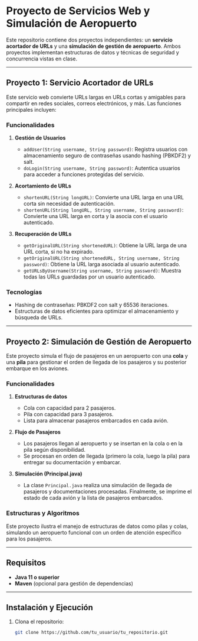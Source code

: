 # Proyecto de Servicios Web y Simulación de Aeropuerto

Este repositorio contiene dos proyectos independientes: un **servicio acortador de URLs** y una **simulación de gestión de aeropuerto**. Ambos proyectos implementan estructuras de datos y técnicas de seguridad y concurrencia vistas en clase.

---

## Proyecto 1: Servicio Acortador de URLs

Este servicio web convierte URLs largas en URLs cortas y amigables para compartir en redes sociales, correos electrónicos, y más. Las funciones principales incluyen:

### Funcionalidades

1. **Gestión de Usuarios**
   - `addUser(String username, String password)`: Registra usuarios con almacenamiento seguro de contraseñas usando hashing (PBKDF2) y salt.
   - `doLogin(String username, String password)`: Autentica usuarios para acceder a funciones protegidas del servicio.

2. **Acortamiento de URLs**
   - `shortenURL(String longURL)`: Convierte una URL larga en una URL corta sin necesidad de autenticación.
   - `shortenURL(String longURL, String username, String password)`: Convierte una URL larga en corta y la asocia con el usuario autenticado.

3. **Recuperación de URLs**
   - `getOriginalURL(String shortenedURL)`: Obtiene la URL larga de una URL corta, si no ha expirado.
   - `getOriginalURL(String shortenedURL, String username, String password)`: Obtiene la URL larga asociada al usuario autenticado.
   - `getURLsByUsername(String username, String password)`: Muestra todas las URLs guardadas por un usuario autenticado.

### Tecnologías
- Hashing de contraseñas: PBKDF2 con salt y 65536 iteraciones.
- Estructuras de datos eficientes para optimizar el almacenamiento y búsqueda de URLs.

---

## Proyecto 2: Simulación de Gestión de Aeropuerto

Este proyecto simula el flujo de pasajeros en un aeropuerto con una **cola** y una **pila** para gestionar el orden de llegada de los pasajeros y su posterior embarque en los aviones.

### Funcionalidades

1. **Estructuras de datos**
   - Cola con capacidad para 2 pasajeros.
   - Pila con capacidad para 3 pasajeros.
   - Lista para almacenar pasajeros embarcados en cada avión.

2. **Flujo de Pasajeros**
   - Los pasajeros llegan al aeropuerto y se insertan en la cola o en la pila según disponibilidad.
   - Se procesan en orden de llegada (primero la cola, luego la pila) para entregar su documentación y embarcar.

3. **Simulación (Principal.java)**
   - La clase `Principal.java` realiza una simulación de llegada de pasajeros y documentaciones procesadas. Finalmente, se imprime el estado de cada avión y la lista de pasajeros embarcados.

### Estructuras y Algoritmos
Este proyecto ilustra el manejo de estructuras de datos como pilas y colas, simulando un aeropuerto funcional con un orden de atención específico para los pasajeros.

---

## Requisitos

- **Java 11 o superior**
- **Maven** (opcional para gestión de dependencias)

---

## Instalación y Ejecución

1. Clona el repositorio:
   ```bash
   git clone https://github.com/tu_usuario/tu_repositorio.git
